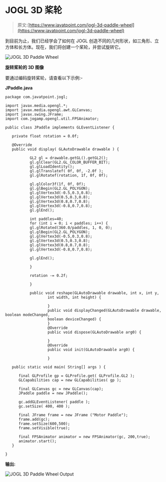 # JOGL 3D 桨轮

> 原文:[https://www.javatpoint.com/jogl-3d-paddle-wheel](https://www.javatpoint.com/jogl-3d-paddle-wheel)

到目前为止，我们已经学会了如何在 JOGL 创造不同的几何形状，如三角形、立方体和长方体。现在，我们将创建一个桨轮，并尝试旋转它。

![JOGL 3D Paddle Wheel](../Images/40340809b61d954fa753ab8dab81e685.png)

**旋转桨轮的 3D 图像**

要通过编码旋转桨轮，请查看以下示例:-

**JPaddle.java**

```
package com.javatpoint.jogl;

import javax.media.opengl.*;
import javax.media.opengl.awt.GLCanvas;
import javax.swing.JFrame;
import com.jogamp.opengl.util.FPSAnimator;

public class JPaddle implements GLEventListener {

   private float rotation = 0.0f;

   @Override
   public void display( GLAutoDrawable drawable ) {

		   GL2 gl = drawable.getGL().getGL2();
		   gl.glClear(GL2.GL_COLOR_BUFFER_BIT);
		   gl.glLoadIdentity();  
		   gl.glTranslatef( 0f, 0f, -2.0f ); 
		   gl.glRotatef(rotation, 1f, 0f, 0f);   

		   gl.glColor3f(1f, 0f, 0f);
		   gl.glBegin(GL2.GL_POLYGON); 
		   gl.glVertex3d(-0.5,0.3,0.8); 
		   gl.glVertex3d(0.5,0.3,0.8); 
		   gl.glVertex3d(0.8,0.7,0.8);
		   gl.glVertex3d(-0.8,0.7,0.8);
		   gl.glEnd();

		   int paddles=40;
		   for (int i = 0; i < paddles; i++) {
		   gl.glRotated(360.0/paddles, 1, 0, 0);
		   gl.glBegin(GL2.GL_POLYGON);
		   gl.glVertex3d(-0.5,0.3,0.8); 
		   gl.glVertex3d(0.5,0.3,0.8); 
		   gl.glVertex3d(0.8,0.7,0.8);
		   gl.glVertex3d(-0.8,0.7,0.8);

		   gl.glEnd();

		   }

		   rotation -= 0.2f;  

		   }

		   public void reshape(GLAutoDrawable drawable, int x, int y,
				   int width, int height) {

				   }
				   public void displayChanged(GLAutoDrawable drawable, boolean modeChanged,
				   boolean deviceChanged) {
				   }
				   @Override
				   public void dispose(GLAutoDrawable arg0) {

				   }
				   @Override
				   public void init(GLAutoDrawable arg0) {

				   }

   public static void main( String[] args ) {

      final GLProfile gp = GLProfile.get( GLProfile.GL2 );
      GLCapabilities cap = new GLCapabilities( gp );

      final GLCanvas gc = new GLCanvas(cap);
      JPaddle paddle = new JPaddle();

      gc.addGLEventListener( paddle );
      gc.setSize( 400, 400 );

      final JFrame frame = new JFrame ("Motor Paddle");
      frame.add(gc);
      frame.setSize(600,500);
      frame.setVisible(true); 

      final FPSAnimator animator = new FPSAnimator(gc, 200,true);
      animator.start();
   }

}

```

**输出:**

![JOGL 3D Paddle Wheel Output](../Images/8fdeb057412c95cc65c1f6af435b1289.png)